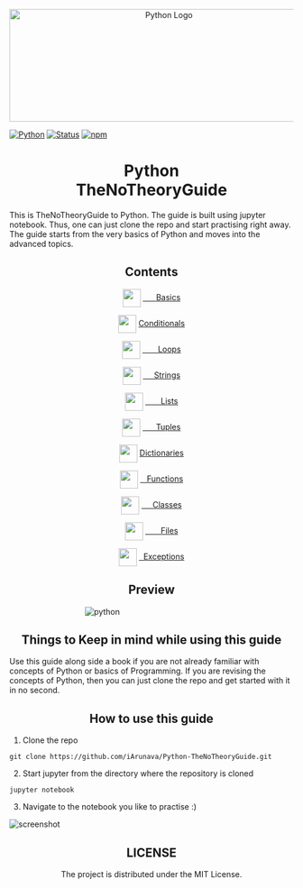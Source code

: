 <p align="center">
  <a href="#">
  <img src="https://user-images.githubusercontent.com/26242097/35469104-f41f26d0-0353-11e8-99b0-bec803667ab3.png" alt="Python Logo" width="550" height="200" />
  </a>
</p>

[![Python](https://img.shields.io/badge/PYTHON-3.6-blue.svg?style=for-the-badge)]()
[![Status](https://img.shields.io/badge/status-maintained-brightgreen.svg?style=for-the-badge)]()
[![npm](https://img.shields.io/npm/l/express.svg?style=for-the-badge)]()

<h1 align="center"> Python<br/>TheNoTheoryGuide </h1>

This is TheNoTheoryGuide to Python.
The guide is built using jupyter notebook. Thus, one can just clone the repo and start practising right away.
The guide starts from the very basics of Python and moves into the advanced topics.

<h2 align="center"> Contents </h2>

<p align="center">
<img src="https://user-images.githubusercontent.com/26242097/35495298-3f3f246a-04e6-11e8-942c-ddd78dafbabd.png" align="center" height="32" width="32"> <a align="center" href="https://nbviewer.jupyter.org/github/iArunava/Python-TheNoTheoryGuide/blob/master/001_basics.ipynb" target="_blank"> &nbsp;&nbsp;&nbsp;&nbsp;&nbsp;&nbsp;Basics </a>
 </p>

<p align="center">
<img src="https://user-images.githubusercontent.com/26242097/35495298-3f3f246a-04e6-11e8-942c-ddd78dafbabd.png" align="center" height="32" width="32"> <a href="https://nbviewer.jupyter.org/github/iArunava/Python-TheNoTheoryGuide/blob/master/002_conditionals.ipynb" target="_blank"> Conditionals </a>
 </p>
 
<p align="center">
<img src="https://user-images.githubusercontent.com/26242097/35495298-3f3f246a-04e6-11e8-942c-ddd78dafbabd.png" align="center" height="32" width="32"> <a href="https://nbviewer.jupyter.org/github/iArunava/Python-TheNoTheoryGuide/blob/master/003_loops.ipynb" target="_blank"> &nbsp;&nbsp;&nbsp;&nbsp;&nbsp;&nbsp;&nbsp;Loops </a>
 </p>
 
<p align="center">
<img src="https://user-images.githubusercontent.com/26242097/35495298-3f3f246a-04e6-11e8-942c-ddd78dafbabd.png" align="center" height="32" width="32"> <a href="https://nbviewer.jupyter.org/github/iArunava/Python-TheNoTheoryGuide/blob/master/004_strings.ipynb" target="_blank"> &nbsp;&nbsp;&nbsp;&nbsp;&nbsp;Strings </a>
 </p>
 
<p align="center">
<img src="https://user-images.githubusercontent.com/26242097/35495298-3f3f246a-04e6-11e8-942c-ddd78dafbabd.png" align="center" height="32" width="32"> <a href="https://nbviewer.jupyter.org/github/iArunava/Python-TheNoTheoryGuide/blob/master/005_lists.ipynb" target="_blank"> &nbsp;&nbsp;&nbsp;&nbsp;&nbsp;&nbsp;&nbsp;Lists </a>
 </p>
 
<p align="center">
<img src="https://user-images.githubusercontent.com/26242097/35495298-3f3f246a-04e6-11e8-942c-ddd78dafbabd.png" align="center" height="32" width="32"> <a href="https://nbviewer.jupyter.org/github/iArunava/Python-TheNoTheoryGuide/blob/master/006_tuples.ipynb" target="_blank"> &nbsp;&nbsp;&nbsp;&nbsp;&nbsp;&nbsp;Tuples </a>
 </p>
 
<p align="center">
<img src="https://user-images.githubusercontent.com/26242097/35495298-3f3f246a-04e6-11e8-942c-ddd78dafbabd.png" align="center" height="32" width="32"> <a href="https://nbviewer.jupyter.org/github/iArunava/Python-TheNoTheoryGuide/blob/master/007_dictionaries.ipynb" target="_blank"> Dictionaries </a>
 </p>
 
<p align="center">
<img src="https://user-images.githubusercontent.com/26242097/35495298-3f3f246a-04e6-11e8-942c-ddd78dafbabd.png" align="center" height="32" width="32"> <a href="https://nbviewer.jupyter.org/github/iArunava/Python-TheNoTheoryGuide/blob/master/008_functions.ipynb" target="_blank"> &nbsp;&nbsp;&nbsp;Functions </a>
 </p>
 
<p align="center">
<img src="https://user-images.githubusercontent.com/26242097/35495298-3f3f246a-04e6-11e8-942c-ddd78dafbabd.png" align="center" height="32" width="32"> <a href="https://nbviewer.jupyter.org/github/iArunava/Python-TheNoTheoryGuide/blob/master/009_classes.ipynb" target="_blank"> &nbsp;&nbsp;&nbsp;&nbsp;&nbsp;Classes </a>
 </p>
 
<p align="center">
<img src="https://user-images.githubusercontent.com/26242097/35495298-3f3f246a-04e6-11e8-942c-ddd78dafbabd.png" align="center" height="32" width="32"> <a href="https://nbviewer.jupyter.org/github/iArunava/Python-TheNoTheoryGuide/blob/master/010_files.ipynb" target="_blank"> &nbsp;&nbsp;&nbsp;&nbsp;&nbsp;&nbsp;&nbsp;Files </a>
 </p>
 
<p align="center">
<img src="https://user-images.githubusercontent.com/26242097/35495298-3f3f246a-04e6-11e8-942c-ddd78dafbabd.png" align="center" height="32" width="32"> <a href="https://nbviewer.jupyter.org/github/iArunava/Python-TheNoTheoryGuide/blob/master/011_exceptions.ipynb" target="_blank"> &nbsp;&nbsp;Exceptions </a>
 </p>


<h2 align="center"> Preview </h2>

&nbsp;&nbsp;&nbsp;&nbsp;&nbsp;&nbsp;&nbsp;&nbsp;&nbsp;&nbsp;&nbsp;&nbsp;&nbsp;&nbsp;&nbsp;&nbsp;&nbsp;&nbsp;&nbsp;&nbsp;&nbsp;&nbsp;&nbsp;&nbsp;&nbsp;&nbsp;&nbsp;&nbsp;&nbsp;&nbsp;&nbsp;&nbsp;&nbsp;&nbsp;![python](https://user-images.githubusercontent.com/26242097/35479161-59b187be-0416-11e8-85c1-345f5cc4c425.gif)



<h2 align="center">Things to Keep in mind while using this guide</h2>

Use this guide along side a book if you are not already familiar with concepts of Python or basics of Programming.
If you are revising the concepts of Python, then you can just clone the repo and get started with it in no second.

<h2 align="center"> How to use this guide </h2>

1) Clone the repo
```
git clone https://github.com/iArunava/Python-TheNoTheoryGuide.git
```
2) Start jupyter from the directory where the repository is cloned
```
jupyter notebook
```
3) Navigate to the notebook you like to practise :)

![screenshot](https://user-images.githubusercontent.com/26242097/35472641-0cffbe04-0399-11e8-8213-4a3d0b402e51.png)


<h2 align="center"> LICENSE </h2>

<p align="center"> The project is distributed under the MIT License. </p>
